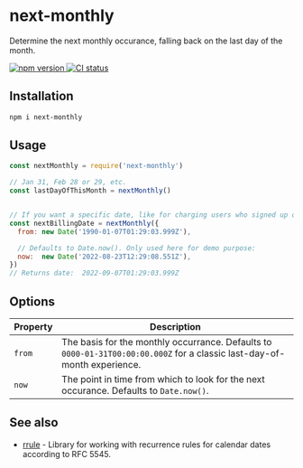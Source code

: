# next-monthly

Determine the next monthly occurance, falling back on the last day of the month.

[ ![npm version](https://img.shields.io/npm/v/next-monthly.svg?style=flat) ](https://npmjs.org/package/next-monthly "View package")
[ ![CI status](https://github.com/Sleavely/next-monthly/actions/workflows/node.js.yml/badge.svg) ](https://github.com/Sleavely/next-monthly/actions/workflows/node.js.yml "View workflow")

## Installation

```sh
npm i next-monthly
```

## Usage

```js
const nextMonthly = require('next-monthly')

// Jan 31, Feb 28 or 29, etc.
const lastDayOfThisMonth = nextMonthly()


// If you want a specific date, like for charging users who signed up on the 30th (but sometimes on Feb 28, etc.)
const nextBillingDate = nextMonthly({
  from: new Date('1990-01-07T01:29:03.999Z'),

  // Defaults to Date.now(). Only used here for demo purpose:
  now:  new Date('2022-08-23T12:29:08.551Z'),
})
// Returns date:  2022-09-07T01:29:03.999Z
```

## Options

| **Property** | **Description** |
|---|---|
| `from` | The basis for the monthly occurrance. Defaults to `0000-01-31T00:00:00.000Z` for a classic last-day-of-month experience. |
| `now` | The point in time from which to look for the next occurance. Defaults to `Date.now()`. |

## See also

* [rrule](https://www.npmjs.com/package/rrule) - Library for working with recurrence rules for calendar dates according to RFC 5545.
